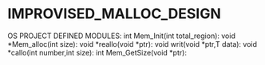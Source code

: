 # IMPROVISED_MALLOC_DESIGN
OS PROJECT
DEFINED MODULES:
int Mem_Init(int total_region):
void *Mem_alloc(int size):
void *reallo(void *ptr):
void writ(void *ptr,T data):
void *callo(int number,int size):
int Mem_GetSize(void *ptr):

